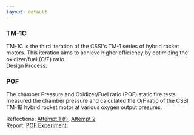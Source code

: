 ```yaml
---
layout: default
---
```


### TM-1C

TM-1C is the third iteration of the CSSI's TM-1 series of hybrid rocket motors. This iteration aims to achieve higher efficiency by optimizing the oxidizer/fuel (O/F) ratio.  
Design Process:

### POF  

The chamber Pressure and Oxidizer/Fuel ratio (POF) static fire tests measured the chamber pressure and calculated the O/F ratio of the CSSI TM-1B hybrid rocket motor at various oxygen output presures. 

Reflections: [Attempt 1 (f)](https://docs.google.com/document/d/1JxKmvcccYgxyxHkK9EasYi_KEzsKsH341RCrCXNK6sM/edit?usp=sharing), [Attempt 2](https://docs.google.com/document/d/1pSjYV32JNg4e_6B872bw9FPtDAv1ZokLH8WyMMPRr_g/edit?usp=sharing).   
Report: [POF Experiment](https://drive.google.com/file/d/1LFbQIkjh9yR5xYSo2n_YOEyhpxmSrQev/view?usp=sharing).
